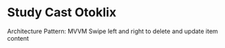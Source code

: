 # Study Cast Otoklix

Architecture Pattern: MVVM
Swipe left and right to delete and update item content 
